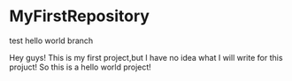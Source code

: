 # MyFirstRepository
test hello world branch

Hey guys!
This is my first project,but I have no idea what I will write for this projuct!
So this is a hello world project! 
